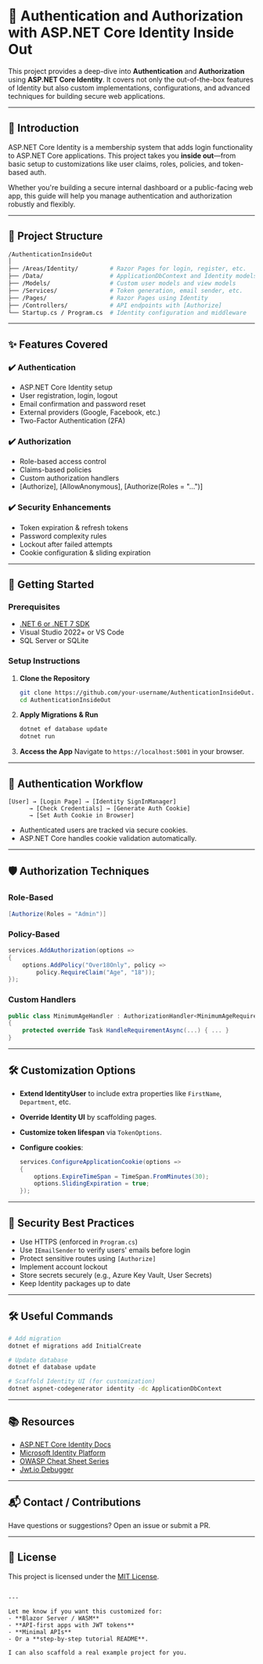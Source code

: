 
# 🔐 Authentication and Authorization with ASP.NET Core Identity Inside Out

This project provides a deep-dive into **Authentication** and **Authorization** using **ASP.NET Core Identity**. It covers not only the out-of-the-box features of Identity but also custom implementations, configurations, and advanced techniques for building secure web applications.

---


## 📌 Introduction

ASP.NET Core Identity is a membership system that adds login functionality to ASP.NET Core applications. This project takes you **inside out**—from basic setup to customizations like user claims, roles, policies, and token-based auth.

Whether you're building a secure internal dashboard or a public-facing web app, this guide will help you manage authentication and authorization robustly and flexibly.

---

## 🧱 Project Structure

```bash
/AuthenticationInsideOut
│
├── /Areas/Identity/         # Razor Pages for login, register, etc.
├── /Data/                   # ApplicationDbContext and Identity models
├── /Models/                 # Custom user models and view models
├── /Services/               # Token generation, email sender, etc.
├── /Pages/                  # Razor Pages using Identity
├── /Controllers/            # API endpoints with [Authorize]
└── Startup.cs / Program.cs  # Identity configuration and middleware
````

---

## ✨ Features Covered

### ✔️ Authentication

* ASP.NET Core Identity setup
* User registration, login, logout
* Email confirmation and password reset
* External providers (Google, Facebook, etc.)
* Two-Factor Authentication (2FA)

### ✔️ Authorization

* Role-based access control
* Claims-based policies
* Custom authorization handlers
* \[Authorize], \[AllowAnonymous], \[Authorize(Roles = "...")]

### ✔️ Security Enhancements

* Token expiration & refresh tokens
* Password complexity rules
* Lockout after failed attempts
* Cookie configuration & sliding expiration

---

## 🚀 Getting Started

### Prerequisites

* [.NET 6 or .NET 7 SDK](https://dotnet.microsoft.com/download)
* Visual Studio 2022+ or VS Code
* SQL Server or SQLite

### Setup Instructions

1. **Clone the Repository**

   ```bash
   git clone https://github.com/your-username/AuthenticationInsideOut.git
   cd AuthenticationInsideOut
   ```

2. **Apply Migrations & Run**

   ```bash
   dotnet ef database update
   dotnet run
   ```

3. **Access the App**
   Navigate to `https://localhost:5001` in your browser.

---

## 🔁 Authentication Workflow

```text
[User] → [Login Page] → [Identity SignInManager]
      → [Check Credentials] → [Generate Auth Cookie]
      → [Set Auth Cookie in Browser]
```

* Authenticated users are tracked via secure cookies.
* ASP.NET Core handles cookie validation automatically.

---

## 🛡️ Authorization Techniques

### Role-Based

```csharp
[Authorize(Roles = "Admin")]
```

### Policy-Based

```csharp
services.AddAuthorization(options =>
{
    options.AddPolicy("Over18Only", policy =>
        policy.RequireClaim("Age", "18"));
});
```

### Custom Handlers

```csharp
public class MinimumAgeHandler : AuthorizationHandler<MinimumAgeRequirement>
{
    protected override Task HandleRequirementAsync(...) { ... }
}
```

---

## 🛠️ Customization Options

* **Extend IdentityUser** to include extra properties like `FirstName`, `Department`, etc.
* **Override Identity UI** by scaffolding pages.
* **Customize token lifespan** via `TokenOptions`.
* **Configure cookies**:

  ```csharp
  services.ConfigureApplicationCookie(options =>
  {
      options.ExpireTimeSpan = TimeSpan.FromMinutes(30);
      options.SlidingExpiration = true;
  });
  ```

---

## 🧯 Security Best Practices

* Use HTTPS (enforced in `Program.cs`)
* Use `IEmailSender` to verify users' emails before login
* Protect sensitive routes using `[Authorize]`
* Implement account lockout
* Store secrets securely (e.g., Azure Key Vault, User Secrets)
* Keep Identity packages up to date

---

## 🛠️ Useful Commands

```bash
# Add migration
dotnet ef migrations add InitialCreate

# Update database
dotnet ef database update

# Scaffold Identity UI (for customization)
dotnet aspnet-codegenerator identity -dc ApplicationDbContext
```

---

## 📚 Resources

* [ASP.NET Core Identity Docs](https://learn.microsoft.com/en-us/aspnet/core/security/authentication/identity)
* [Microsoft Identity Platform](https://learn.microsoft.com/en-us/azure/active-directory/develop/)
* [OWASP Cheat Sheet Series](https://cheatsheetseries.owasp.org/)
* [Jwt.io Debugger](https://jwt.io/)

---

## 📬 Contact / Contributions

Have questions or suggestions? Open an issue or submit a PR.

---

## 🔖 License

This project is licensed under the [MIT License](LICENSE).

```

---

Let me know if you want this customized for:
- **Blazor Server / WASM**
- **API-first apps with JWT tokens**
- **Minimal APIs**
- Or a **step-by-step tutorial README**.

I can also scaffold a real example project for you.
```
